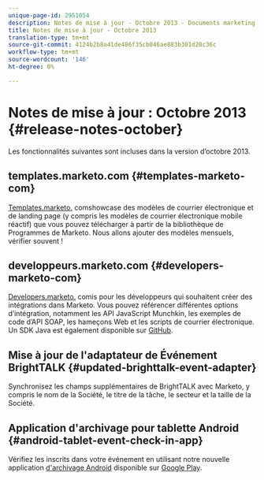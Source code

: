 ```yaml
---
unique-page-id: 2951054
description: Notes de mise à jour - Octobre 2013 - Documents marketing - Documentation du produit
title: Notes de mise à jour - Octobre 2013
translation-type: tm+mt
source-git-commit: 4124b2b8a41de486f35cb046ae883b301d20c36c
workflow-type: tm+mt
source-wordcount: '146'
ht-degree: 0%

---
```



# Notes de mise à jour : Octobre 2013 {#release-notes-october}

Les fonctionnalités suivantes sont incluses dans la version d’octobre 2013.

## templates.marketo.com {#templates-marketo-com}

[Templates.marketo.](/help/marketo/product-docs/demand-generation/landing-pages/landing-page-templates/guided-landing-page-template-list.md) comshowcase des modèles de courrier électronique et de landing page (y compris les modèles de courrier électronique mobile réactif) que vous pouvez télécharger à partir de la bibliothèque de Programmes de Marketo. Nous allons ajouter des modèles mensuels, vérifier souvent !

## developpeurs.marketo.com {#developers-marketo-com}

[Developers.marketo.](https://developers.marketo.com) comis pour les développeurs qui souhaitent créer des intégrations dans Marketo. Vous pouvez référencer différentes options d’intégration, notamment les API JavaScript Munchkin, les exemples de code d’API SOAP, les hameçons Web et les scripts de courrier électronique. Un SDK Java est également disponible sur [GitHub](https://github.com/Marketo/SOAP-API-Java-Client).

## Mise à jour de l&#39;adaptateur de Événement BrightTALK {#updated-brighttalk-event-adapter}

Synchronisez les champs supplémentaires de BrightTALK avec Marketo, y compris le nom de la Société, le titre de la tâche, le secteur et la taille de la Société.

## Application d&#39;archivage pour tablette Android {#android-tablet-event-check-in-app}

Vérifiez les inscrits dans votre événement en utilisant notre nouvelle application [d&#39;archivage Android](/help/marketo/product-docs/core-marketo-concepts/mobile-apps/event-check-in/check-people-into-your-event-from-your-tablet.md) disponible sur [Google Play](https://play.google.com/store/apps/details?id=com.marketo.eventcheckin&amp;hl=en).
